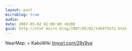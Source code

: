 ```yaml
---
layout: post
microblog: true
audio: 
date: 2007-05-02 02:00:00 +0200
guid: http://xtof.micro.blog/2007/05/02/t46975572.html
---
```

NearMap: + KaboWiki [tinyurl.com/29v9vq](http://tinyurl.com/29v9vq)

